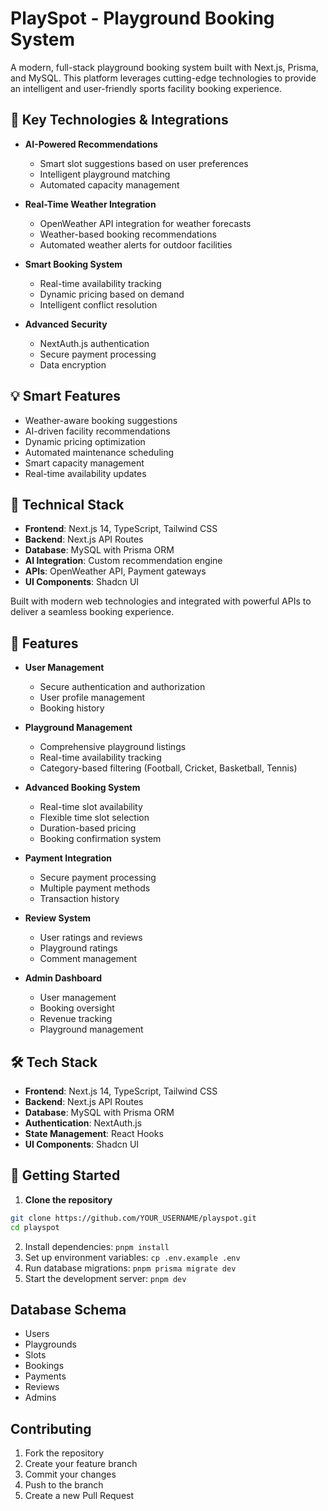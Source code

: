 # PlaySpot - Playground Booking System

A modern, full-stack playground booking system built with Next.js, Prisma, and MySQL. This platform leverages cutting-edge technologies to provide an intelligent and user-friendly sports facility booking experience.

## 🚀 Key Technologies & Integrations

- **AI-Powered Recommendations**
  - Smart slot suggestions based on user preferences
  - Intelligent playground matching
  - Automated capacity management

- **Real-Time Weather Integration**
  - OpenWeather API integration for weather forecasts
  - Weather-based booking recommendations
  - Automated weather alerts for outdoor facilities

- **Smart Booking System**
  - Real-time availability tracking
  - Dynamic pricing based on demand
  - Intelligent conflict resolution

- **Advanced Security**
  - NextAuth.js authentication
  - Secure payment processing
  - Data encryption

## 💡 Smart Features

- Weather-aware booking suggestions
- AI-driven facility recommendations
- Dynamic pricing optimization
- Automated maintenance scheduling
- Smart capacity management
- Real-time availability updates

## 🔧 Technical Stack

- **Frontend**: Next.js 14, TypeScript, Tailwind CSS
- **Backend**: Next.js API Routes
- **Database**: MySQL with Prisma ORM
- **AI Integration**: Custom recommendation engine
- **APIs**: OpenWeather API, Payment gateways
- **UI Components**: Shadcn UI

Built with modern web technologies and integrated with powerful APIs to deliver a seamless booking experience.

## 🌟 Features

- **User Management**
  - Secure authentication and authorization
  - User profile management
  - Booking history

- **Playground Management**
  - Comprehensive playground listings
  - Real-time availability tracking
  - Category-based filtering (Football, Cricket, Basketball, Tennis)

- **Advanced Booking System**
  - Real-time slot availability
  - Flexible time slot selection
  - Duration-based pricing
  - Booking confirmation system

- **Payment Integration**
  - Secure payment processing
  - Multiple payment methods
  - Transaction history

- **Review System**
  - User ratings and reviews
  - Playground ratings
  - Comment management

- **Admin Dashboard**
  - User management
  - Booking oversight
  - Revenue tracking
  - Playground management

## 🛠️ Tech Stack

- **Frontend**: Next.js 14, TypeScript, Tailwind CSS
- **Backend**: Next.js API Routes
- **Database**: MySQL with Prisma ORM
- **Authentication**: NextAuth.js
- **State Management**: React Hooks
- **UI Components**: Shadcn UI

## 🚀 Getting Started

1. **Clone the repository**
```bash
git clone https://github.com/YOUR_USERNAME/playspot.git
cd playspot
```
2. Install dependencies:
```pnpm install```
3. Set up environment variables:
```cp .env.example .env```
4. Run database migrations:
```pnpm prisma migrate dev```
5. Start the development server:
```pnpm dev```

## Database Schema

- Users
- Playgrounds
- Slots
- Bookings
- Payments
- Reviews
- Admins

## Contributing

1. Fork the repository
2. Create your feature branch
3. Commit your changes
4. Push to the branch
5. Create a new Pull Request